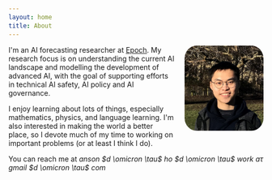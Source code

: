 ```yaml
---
layout: home
title: About
---
```


<!-- <img align="right" style="margin-left:10px;" src="/images/oftw-pledge.jpg" width="275px"/> -->
<img align="right" src="/images/anson-ho.jpg" alt="anson-ho-img"  style="width:31%;border-radius:15%;margin-left:20px;margin-bottom:10px">

I'm an AI forecasting researcher at [Epoch](https://epochai.org/). My research focus is on understanding the current AI landscape and modelling the development of advanced AI, with the goal of supporting efforts in technical AI safety, AI policy and AI governance.

I enjoy learning about lots of things, especially mathematics, physics, and language learning. I'm also interested in making the world a better place, so I devote much of my time to working on important problems (or at least I think I do). 

You can reach me at *anson $d \omicron \tau$ ho $d \omicron \tau$ work $a\tau$ gmail $d \omicron \tau$ com*